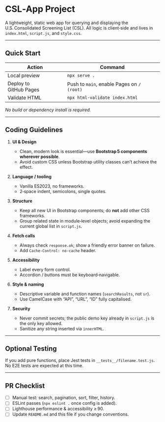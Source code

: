 # CSL‑App Project

A lightweight, static web app for querying and displaying the U.S. Consolidated Screening List (CSL). All logic is client‑side and lives in `index.html`, `script.js`, and `style.css`.

---

## Quick Start

| Action | Command |
| --- | --- |
| Local preview | `npx serve .` |
| Deploy to GitHub Pages | Push to `main`, enable Pages on `/ (root)` |
| Validate HTML | `npx html-validate index.html` |

_No build or dependency install is required._

---

## Coding Guidelines

1. **UI & Design**  
   * Clean, modern look is essential—use **Bootstrap 5 components wherever possible**.  
   * Avoid custom CSS unless Bootstrap utility classes can’t achieve the effect.

2. **Language / tooling**  
   * Vanilla ES2023, no frameworks.  
   * 2‑space indent, semicolons, single quotes.

3. **Structure**  
   * Keep all new UI in Bootstrap components; do **not** add other CSS frameworks.  
   * Group related state in module‑level objects; avoid expanding the current global list in `script.js`.

4. **Fetch calls**  
   * Always check `response.ok`; show a friendly error banner on failure.  
   * Add `Cache-Control: no-cache` header.

5. **Accessibility**  
   * Label every form control.  
   * Accordion / buttons must be keyboard‑navigable.

6. **Style & naming**  
   * Descriptive variable and function names (`searchResults`, not `sr`).  
   * Use CamelCase with “API”, “URL”, “ID” fully capitalised.

7. **Security**  
   * Never commit secrets; the public demo key already in `script.js` is the only key allowed.  
   * Sanitize any string inserted via `innerHTML`.

---

## Optional Testing

If you add pure functions, place Jest tests in `__tests__/filename.test.js`. No E2E tests are expected at this time.

---

## PR Checklist

- [ ] Manual test: search, pagination, sort, filter, history.
- [ ] ESLint passes (`npx eslint .` once config is added).
- [ ] Lighthouse performance & accessibility ≥ 90.
- [ ] Update `README.md` and this file if you change conventions.
